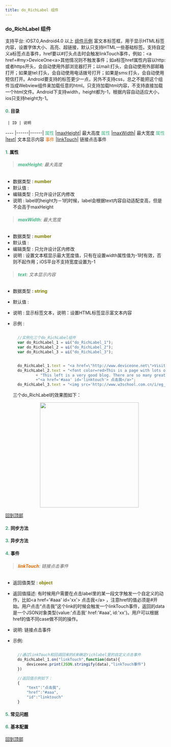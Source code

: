 ```yaml
---
title: do_RichLabel 组件
---
```


### do_RichLabel 组件

 支持平台: iOS7.0,Android4.0 以上
 [组件示例](https://github.com/do-api/docs-example/tree/master/source/view/do_RichLabel)
 富文本标签框，用于显示HTML标签内容，设置字体大小、高亮、超链接，默认只支持HTML一些基础标签。支持自定义a标签点击事件，href要以#打头点击时会触发linkTouch事件，例如：&lt;a href=#my&gt;DeviceOne&lt;a&gt;其他情况则不触发事件；如a标签href属性内容以http:或者https开头，会自动使用外部浏览器打开；以mail:打头，会自动使用外部邮箱打开；如果是tel:打头，会自动使用电话拨号打开；如果是sms:打头，会自动使用短信打开。Android要支持的标签更少一点，另外不支持css，总之不能把这个组件当成Webview组件来加载任意的html。只支持加载html内容，不支持直接加载一个html文件。Android下支持width，height都为-1，根据内容自动适应大小，ios只支持height为-1。

#### <font color ='#40A977'>**0.**</font> 目录

     | ID | 说明
---- |------|------|
<font color ='#42b983'>属性</font>  |[maxHeight](#maxHeight)| 最大高度
<font color ='#42b983'>属性</font>  |[maxWidth](#maxWidth)| 最大宽度
<font color ='#42b983'>属性</font>  |[text](#text)| 文本显示内容
<font color ='#e96900'>事件</font>  |[linkTouch](#linkTouch)| 链接点击事件

#### <font color ='#40A977'>**1.**</font> 属性

>###### <span id=maxHeight><font color ='#42b983'>**maxHeight**</font></span>: 最大高度

- 数据类型 : <font color ='#808000'>**number**</font>
- 默认值 :
- 编辑类型 : 只允许设计区内修改
- 说明 : label的height为－1的时候，label会根据text内容自动适配变高，但是不会高于maxHeight

>###### <span id=maxWidth><font color ='#42b983'>**maxWidth**</font></span>: 最大宽度

- 数据类型 : <font color ='#808000'>**number**</font>
- 默认值 :
- 编辑类型 : 只允许设计区内修改
- 说明 : 设置文本框显示最大宽度值，只有在设置width属性值为-1时有效，否则不起作用；iOS平台不支持宽度设置为-1

>###### <span id=text><font color ='#42b983'>**text**</font></span>: 文本显示内容

- 数据类型 : <font color ='#808000'>**string**</font>
- 默认值 :
- 说明 :  显示标签文本，说明：设置HTML标签显示富文本内容
- 示例 :

  ```javascript

    //实例化三个do_RichLabel组件
    var do_RichLabel_1 = ui("do_RichLabel_1");
    var do_RichLabel_2 = ui("do_RichLabel_2");
    var do_RichLabel_3 = ui("do_RichLabel_3");


    do_RichLabel_1.text = "<a href=\"http://www.deviceone.net\">Visit DeviceOne</a><h1>ljlkjljk</h1><a href = \"mailto:12345@126.com\">12345@126.com</a> jjjjjj <a href = \"tel:10086\">tel:10086</a> ddffeeff <a href = \"sms:10086\">sms:10086</a>";
    do_RichLabel_2.text = "<font color=red>This is a page with lots of URLs.</font> <a href=\"http://droidyue.com\">droidyue.com</a> "
    		+ "This left is a very good blog. There are so many great blogs there. You can find what you want in that blog."
    		+"<a href='#aaa' id='linktouch'> 点击我</a>";
    do_RichLabel_3.text = "<img src='http://www.w3school.com.cn/i/eg_tulip.jpg'  alt='上海鲜花港' /><img src='source://view/do_RichLabel/2.jpg'  alt='img1' />";


  ```
  三个do_RichLabel的效果图如下：

  <div align="center">

  <img src="../../images/do_RichLabel.png" height="330" width="310" >

  </div>

[回到顶部](#top)

#### <font color ='#40A977'>**2.**</font> 同步方法

#### <font color ='#40A977'>**3.**</font> 异步方法


#### <font color ='#40A977'>**4.**</font> 事件

>###### <span id=linkTouch><font color ='#e96900'>**linkTouch**</font></span>: 链接点击事件

- 返回值类型 : <font color ='#808000'>**object**</font>
- 返回值描述: 有时候用户需要在点击label里的某一段文字触发一个自定义的动作，比如&lt;a href='#aaa' id='xx'&gt; 点击我&lt;/a&gt; ，注意href的值必须是#开始。用户点击“点击我”这个link的时候会触发一个linkTouch事件，返回的data是一个JSON对象类型{value:'点击我' href:'#aaa', id:'xx'}。用户可以根据href的值不同case做不同的操作。
- 说明: 链接点击事件
- 示例:

  ```javascript

    //通过linkTouch和回调回来的d来确定richlabel里的自定义点击事件
    do_RichLabel_1.on("linkTouch",function(data){
    	deviceone.print(JSON.stringify(data),"linkTouch事件")
    })

    //返回值示例如下：
    {
        "text":"点击我",
        "href":"#aaa",
        "id":"linktouch"
    }


  ```

  
#### <font color ='#40A977'>**5.**</font> 常见问题

#### <font color ='#40A977'>**6.**</font> 基本配置

[回到顶部](#top)
